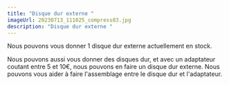 ```yaml
---
title: "Disque dur externe "
imageUrl: 20230713_111025_compress83.jpg
description: "Disque dur externe "
---
```


Nous pouvons vous donner 1 disque dur externe actuellement en stock.

Nous pouvons aussi vous donner des disques dur, et avec un adaptateur coutant entre 5 et 10€, nous pouvons en faire un disque dur externe.
Nous pouvons vous aider à faire l'assemblage entre le disque dur et l'adaptateur.
